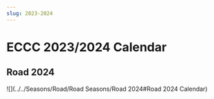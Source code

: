 ```yaml
---
slug: 2023-2024
---
```

# ECCC 2023/2024 Calendar

## Road 2024
<div class="no-embed-header"></div>
![](../../Seasons/Road/Road Seasons/Road 2024#Road 2024 Calendar)
